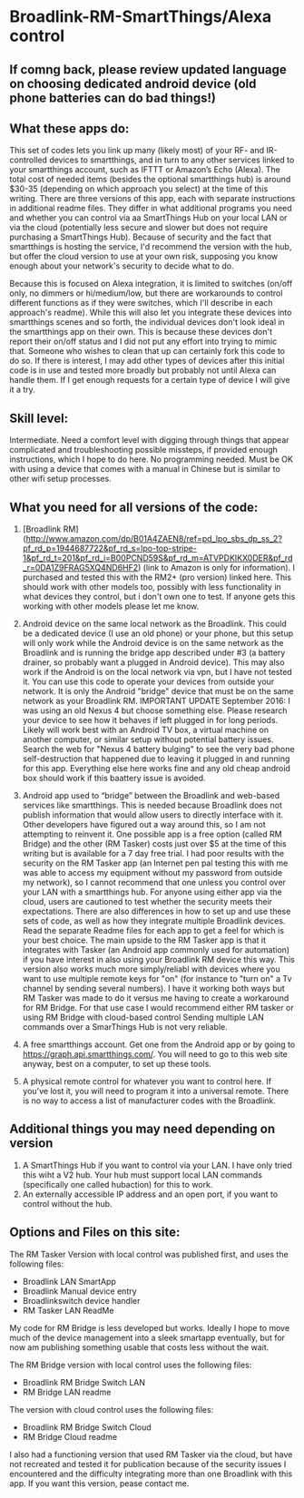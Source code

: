 # Broadlink-RM-SmartThings/Alexa control

## If comng back, please review updated language on choosing dedicated android device (old phone batteries can do bad things!)

## What these apps do:
This set of codes lets you link up many (likely most) of your RF- and IR-controlled devices to smartthings, and in turn to any other services linked to your smartthings account, such as IFTTT or Amazon’s Echo (Alexa).  The total cost of needed items (besides the optional smartthings hub) is around $30-35 (depending on which approach you select) at the time of this writing.  There are three versions of this app, each with separate instructions in additional readme files.  They differ in what additional programs you need and whether you can control via aa SmartThings Hub on your local LAN or via the cloud (potentially less secure and slower but does not require purchasing a SmartThings Hub).  Because of security and the fact that smartthings is hosting the service, I'd recommend the version with the hub, but offer the cloud version to use at your own risk, supposing you know enough about your network's security to decide what to do. 

Because this is focused on Alexa integration, it is limited to switches (on/off only, no dimmers or hi/medium/low, but there are workarounds to control different functions as if they were switches, which I'll describe in each approach's readme). While this will also let you integrate these devices into smartthings scenes and so forth, the individual devices don't look ideal in the smartthings app on their own.  This is because these devices don't report their on/off status and I did not put any effort into trying to mimic that. Someone who wishes to clean that up can certainly fork this code to do so.  If there is interest, I may add other types of devices after this initial code is in use and tested more broadly but probably not until Alexa can handle them.  If I get enough requests for a certain type of device I will give it a try.

## Skill level: 
Intermediate. Need a comfort level with digging through things that appear complicated and troubleshooting possible missteps, if provided enough instructions, which I hope to do here. No programming needed. Must be OK with using a device that comes with a manual in Chinese but is similar to other wifi setup processes.

## What you need for all versions of the code:
1.	[Broadlink RM] (http://www.amazon.com/dp/B01A4ZAEN8/ref=pd_lpo_sbs_dp_ss_2?pf_rd_p=1944687722&pf_rd_s=lpo-top-stripe-1&pf_rd_t=201&pf_rd_i=B00PCND59S&pf_rd_m=ATVPDKIKX0DER&pf_rd_r=0DA1Z9FRAG5XQ4ND6HF2) (link to Amazon is only for information).  I purchased and tested this with the RM2+ (pro version) linked here. This should work with other models too, possibly with less functionality in what devices they control, but i don't own one to test.  If anyone gets this working with other models please let me know.

2.	Android device on the same local network as the Broadlink. This could be a dedicated device (I use an old phone) or your phone, but this setup will only work while the Android device is on the same network as the Broadlink and is running the bridge app described under #3 (a battery drainer, so probably want a plugged in Android device). This may also work if the Android is on the local network via vpn, but I have not tested it. You can use this code to operate your devices from outside your network.   It is only the Android "bridge" device that must be on the same network as your Broadlink RM. IMPORTANT UPDATE September 2016: I was using an old Nexus 4 but choose something else.  Please research your device to see how it behaves if left plugged in for long periods.  Likely will work best with an Android TV box, a virtual machine on another computer, or similar setup without potential battery issues.  Search the web for "Nexus 4 battery bulging" to see the very bad phone self-destruction that happened due to leaving it plugged in and running for this app.  Everything else here works fine and any old cheap android box should work if this baattery issue is avoided.

3.	Android app used to “bridge” between the Broadlink and web-based services like smartthings.  This is needed because Broadlink does not publish information that would allow users to directly interface with it.  Other developers have figured out a way around this, so I am not attempting to reinvent it.  One possible app is a free option (called RM Bridge) and the other (RM Tasker) costs just over $5 at the time of this writing but is available for a 7 day free trial.  I had poor results with the security on the RM Tasker app (an Internet pen pal testing this with me was able to access my equipment without my password from outside my network), so I cannot recommend that one unless you control over your LAN with a smartthings hub.  For anyone using either app via the cloud, users are cautioned to test whether the security meets their expectations.  There are also differences in how to set up and use these sets of code, as well as how they integrate multiple Broadlink devices.  Read the separate Readme files for each app to get a feel for which is your best choice.  The main upside to the RM Tasker app is that it integrates with Tasker (an Android app commonly used for automation) if you have interest in also using your Broadlink RM device this way.  This version also works much more simply/reliabl with devices where you want to use multiple remote keys for "on" (for instance to "turn on" a Tv channel by sending several numbers).  I have it working both ways but RM Tasker was made to do it versus me having to create a workaround for RM Bridge.  For that use case I would recommend either RM tasker or using RM Bridge with cloud-based control  Sending multiple LAN commands over a SmarThings Hub is not very reliable.

4.	A free smartthings account.  Get one from the Android app or by going to https://graph.api.smartthings.com/.  You will need to go to this web site anyway, best on a computer, to set up these tools.

5.	A physical remote control for whatever you want to control here.  If you've lost it, you will need to program it into a universal remote.  There is no way to access a list of manufacturer codes with the Broadlink.
	
## Additional things you may need depending on version
1. A SmartThings Hub if you want to control via your LAN.  I have only tried this wiht a V2 hub.  Your hub must support local LAN commands (specifically one called hubaction) for this to work.  
2. An externally accessible IP address and an open port, if you want to control without the hub.

## Options and Files on this site:

The RM Tasker Version with local control was published first, and uses the following files:
- Broadlink LAN SmartApp
- Broadlink Manual device entry
- Broadlinkswitch device handler
- RM Tasker LAN ReadMe

My code for RM Bridge is less developed but works.  Ideally I hope to move much of the device management into a sleek smartapp eventually, but for now am publishing something usable that costs less without the wait.  

The RM Bridge version with local control uses the following files:
- Broadlink RM Bridge Switch LAN
- RM Bridge LAN readme

The version with cloud control uses the following files:
- Broadlink RM Bridge Switch Cloud
- RM Bridge Cloud readme

I also had a functioning version that used RM Tasker via the cloud, but have not recreated and tested it for publication because of the security issues I encountered and the difficulty integrating more than one Broadlink with this app.  If you want this version, pease contact me.
